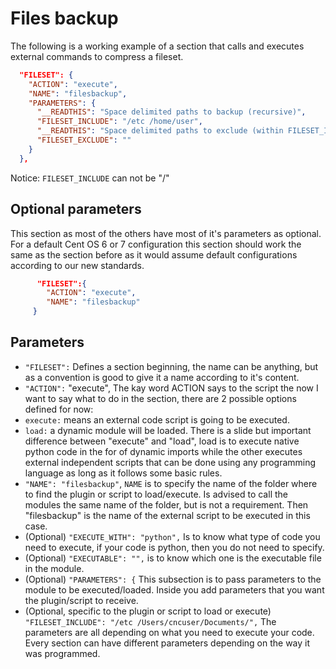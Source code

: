 # Files backup

The following is a working example of a section that calls and executes external commands to compress a fileset.

```json
  "FILESET": {
    "ACTION": "execute",
    "NAME": "filesbackup",
    "PARAMETERS": {
      "__READTHIS": "Space delimited paths to backup (recursive)",
      "FILESET_INCLUDE": "/etc /home/user",
      "__READTHIS": "Space delimited paths to exclude (within FILESET_INCLUDE)",
      "FILESET_EXCLUDE": ""
    }
  },
```
Notice: `FILESET_INCLUDE` can not be "/"

## Optional parameters
This section as most of the others have most of it's parameters as optional. For a default Cent OS 6 or 7 configuration this section should work the same as the section before as it would assume default configurations according to our new standards.
```json
      "FILESET":{
        "ACTION": "execute",
        "NAME": "filesbackup"
     }
```

## Parameters
* `"FILESET":` Defines a section beginning, the name can be anything, but as a convention is good to give it a name according to it's content.
* `"ACTION":` "execute", The kay word ACTION says to the script the now I want to say what to do in the section, there are 2 possible options defined for now:
* `execute:` means an external code script is going to be executed.
* `load:` a dynamic module will be loaded. There is a slide but important difference between "execute" and "load", load is to execute native python code in the for of dynamic imports while the other executes external independent scripts that can be done using any programming language as long as it follows some basic rules.
* `"NAME": "filesbackup"`, `NAME` is to specify the name of the folder where to find the plugin or script to load/execute. Is advised to call the modules the same name of the folder, but is not a requirement. Then "filesbackup" is the name of the external script to be executed in this case.
* (Optional) `"EXECUTE_WITH": "python",` Is to know what type of code you need to execute, if your code is python, then you do not need to specify.
* (Optional) `"EXECUTABLE": "",` is to know which one is the executable file in the module.
* (Optional) `"PARAMETERS": {` This subsection is to pass parameters to the module to be executed/loaded. Inside you add parameters that you want the plugin/script to receive.
* (Optional, specific to the plugin or script to load or execute) `"FILESET_INCLUDE": "/etc /Users/cncuser/Documents/",` The parameters are all depending on what you need to execute your code. Every section can have different parameters depending on the way it was programmed.
